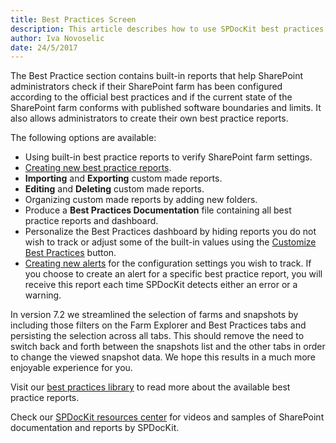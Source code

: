 ```yaml
---
title: Best Practices Screen
description: This article describes how to use SPDocKit best practices screen to check if SharePoint farm has been configured according to the configuration best practices.
author: Iva Novoselic
date: 24/5/2017
---
```


The Best Practice section contains built-in reports that help SharePoint administrators check if their SharePoint farm has been configured according to the official best practices and if the current state of the SharePoint farm conforms with published software boundaries and limits. It also allows administrators to create their own best practice reports.

The following options are available:

* Using built-in best practice reports to verify SharePoint farm settings.
* [Creating new best practice reports](#internal/how-to/best-practices/create-custom-best-practices-reports).
* __Importing__ and __Exporting__ custom made reports.
* __Editing__ and __Deleting__ custom made reports.
* Organizing custom made reports by adding new folders.
* Produce a __Best Practices Documentation__ file containing all best practice reports and dashboard.
* Personalize the Best Practices dashboard by hiding reports you do not wish to track or adjust some of the built-in values using the [Customize Best Practices](#internal/how-to/best-practices/personalize-best-practices-reports) button.
* [Creating new alerts](#internal/how-to/subscriptions-and-alerts/create-new-alert) for the configuration settings you wish to track. If you choose to create an alert for a specific best practice report, you will receive this report each time SPDocKit detects either an error or a warning.

In version 7.2 we streamlined the selection of farms and snapshots by including those filters on the Farm Explorer and Best Practices tabs and persisting the selection across all tabs. This should remove the need to switch back and forth between the snapshots list and the other tabs in order to change the viewed snapshot data. We hope this results in a much more enjoyable experience for you.

Visit our [best practices library](https://docs.syskit.com/bp/) to read more about the available best practice reports.

Check our [SPDocKit resources center](https://www.spdockit.com/resources/reports) for videos and samples of SharePoint documentation and reports by SPDocKit.
